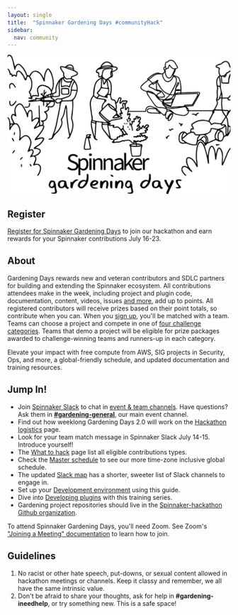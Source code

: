 ```yaml
---
layout: single
title:  "Spinnaker Gardening Days #communityHack"
sidebar:
  nav: community
---
```

![image](SpinnakerGardeningDays.jpg)
## Register
[Register for Spinnaker Gardening Days](https://go.armory.io/gardening) to join our hackathon and earn rewards for your Spinnaker contributions July 16-23.

## About

Gardening Days rewards new and veteran contributors and SDLC partners for building and extending the Spinnaker ecosystem. All contributions attendees make in the week, including project and plugin code, documentation, content, videos, issues [and more](https://spinnaker.io/community/gardening/what-to-hack/), add up to points. All registered contributors will receive prizes based on their point totals, so contribute when you can. When you [sign up](https://go.armory.io/gardening), you'll be matched with a team. Teams can choose a project and compete in one of [four challenge categories](https://spinnaker.io/community/gardening/hack-logistics/#team-challenges). Teams that demo a project will be eligible for prize packages awarded to challenge-winning teams and runners-up in each category.

Elevate your impact with free compute from AWS, SIG projects in Security, Ops, and more, a global-friendly schedule, and updated documentation and training resources.

## Jump In!
* Join [Spinnaker Slack](https://join.spinnaker.io) to chat in [event & team channels](slack-map.md). Have questions? Ask them in [__#gardening-general__](https://spinnakerteam.slack.com/archives/CV4A90DPF), our main event channel.
* Find out how weeklong Gardening Days 2.0 will work on the [Hackathon logistics](hack-logistics.md) page.
* Look for your team match message in Spinnaker Slack July 14-15. Introduce yourself!
* The [What to hack](what-to-hack.md) page list all eligible contributions types.
* Check the [Master schedule](schedule.md) to see our more time-zone inclusive global schedule.
* The updated [Slack map](slack-map.md) has a shorter, sweeter list of Slack channels to engage in.
* Set up your [Development environment](dev-environment.md) using this guide.
* Dive into [Developing plugins](developing-plugins.md) with this training series.
* Gardening project repositories should live in the [Spinnaker-hackathon Github organization](https://github.com/spinnaker-hackathon).

To attend Spinnaker Gardening Days, you'll need Zoom. See Zoom's ["Joining a Meeting" documentation](https://support.zoom.us/hc/en-us/articles/201362193-Joining-a-Meeting) to learn how to join.

## Guidelines
1. No racist or other hate speech, put-downs, or sexual content allowed in hackathon meetings or channels. Keep it classy and remember, we all have the same intrinsic value.
2. Don't be afraid to share your thoughts, ask for help in __#gardening-ineedhelp__, or try something new. This is a safe space!

